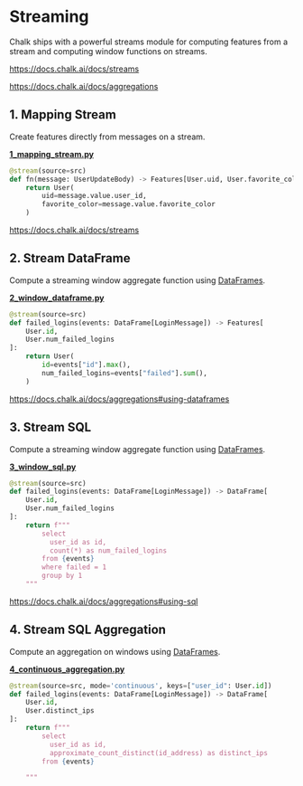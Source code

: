 # Streaming

Chalk ships with a powerful streams module for computing
features from a stream and computing window functions
on streams.

https://docs.chalk.ai/docs/streams

https://docs.chalk.ai/docs/aggregations

## 1. Mapping Stream
Create features directly from messages on a stream.

**[1_mapping_stream.py](1_mapping_stream.py)**

```python
@stream(source=src)
def fn(message: UserUpdateBody) -> Features[User.uid, User.favorite_color]:
    return User(
        uid=message.value.user_id,
        favorite_color=message.value.favorite_color
    )
```

https://docs.chalk.ai/docs/streams

## 2. Stream DataFrame

Compute a streaming window aggregate function using [DataFrames](https://docs.chalk.ai/docs/dataframe).

**[2_window_dataframe.py](2_window_dataframe.py)**

```python
@stream(source=src)
def failed_logins(events: DataFrame[LoginMessage]) -> Features[
    User.id,
    User.num_failed_logins
]:
    return User(
        id=events["id"].max(),
        num_failed_logins=events["failed"].sum(),
    )
```

https://docs.chalk.ai/docs/aggregations#using-dataframes

## 3. Stream SQL

Compute a streaming window aggregate function using [DataFrames](https://docs.chalk.ai/docs/dataframe).

**[3_window_sql.py](3_window_sql.py)**

```python
@stream(source=src)
def failed_logins(events: DataFrame[LoginMessage]) -> DataFrame[
    User.id,
    User.num_failed_logins
]:
    return f"""
        select
          user_id as id,
          count(*) as num_failed_logins
        from {events}
        where failed = 1
        group by 1
    """
```

https://docs.chalk.ai/docs/aggregations#using-sql

## 4. Stream SQL Aggregation

Compute an aggregation on windows using [DataFrames](https://docs.chalk.ai/docs/dataframe).

**[4_continuous_aggregation.py](4_continuous_aggregation.py)**

```python
@stream(source=src, mode='continuous', keys=["user_id": User.id])
def failed_logins(events: DataFrame[LoginMessage]) -> DataFrame[
    User.id,
    User.distinct_ips
]:
    return f"""
        select
          user_id as id,
          approximate_count_distinct(id_address) as distinct_ips
        from {events}

    """
```
